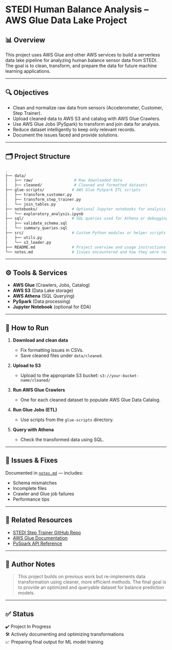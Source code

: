 
# STEDI Human Balance Analysis – AWS Glue Data Lake Project

## 📊 Overview

This project uses AWS Glue and other AWS services to build a serverless data lake pipeline for analyzing human balance sensor data from STEDI. The goal is to clean, transform, and prepare the data for future machine learning applications.

---

## 🔍 Objectives

- Clean and normalize raw data from sensors (Accelerometer, Customer, Step Trainer).
- Upload cleaned data to AWS S3 and catalog with AWS Glue Crawlers.
- Use AWS Glue Jobs (PySpark) to transform and join data for analysis.
- Reduce dataset intelligently to keep only relevant records.
- Document the issues faced and provide solutions.

---

## 🗂️ Project Structure

```bash
.
├── data/
│   ├── raw/                  # Raw downloaded data
│   ├── cleaned/              # Cleaned and formatted datasets
├── glue-scripts/            # AWS Glue PySpark ETL scripts
│   ├── transform_customer.py
│   ├── transform_step_trainer.py
│   └── join_tables.py
├── notebooks/               # Optional Jupyter notebooks for analysis or prototyping
│   └── exploratory_analysis.ipynb
├── sql/                     # SQL queries used for Athena or debugging
│   ├── validate_schema.sql
│   └── summary_queries.sql
├── src/                     # Custom Python modules or helper scripts
│   ├── utils.py
│   └── s3_loader.py
├── README.md                # Project overview and usage instructions
└── notes.md                 # Issues encountered and how they were resolved
```

---

## ⚙️ Tools & Services

- **AWS Glue** (Crawlers, Jobs, Catalog)
- **AWS S3** (Data Lake storage)
- **AWS Athena** (SQL Querying)
- **PySpark** (Data processing)
- **Jupyter Notebook** (optional for EDA)

---

## 🚀 How to Run

1. **Download and clean data**  
   - Fix formatting issues in CSVs.
   - Save cleaned files under `data/cleaned`.

2. **Upload to S3**  
   - Upload to the appropriate S3 bucket: `s3://your-bucket-name/cleaned/`

3. **Run AWS Glue Crawlers**  
   - One for each cleaned dataset to populate AWS Glue Data Catalog.

4. **Run Glue Jobs (ETL)**  
   - Use scripts from the `glue-scripts` directory.

5. **Query with Athena**  
   - Check the transformed data using SQL.

---

## 🧩 Issues & Fixes

Documented in [`notes.md`](notes.md) — includes:
- Schema mismatches
- Incomplete files
- Crawler and Glue job failures
- Performance tips

---

## 📁 Related Resources

- [STEDI Step Trainer GitHub Repo](#)
- [AWS Glue Documentation](https://docs.aws.amazon.com/glue/index.html)
- [PySpark API Reference](https://spark.apache.org/docs/latest/api/python/)

---

## 🧠 Author Notes

> This project builds on previous work but re-implements data transformation using cleaner, more efficient methods. The final goal is to provide an optimized and queryable dataset for balance prediction models.

---

## ✅ Status

✔️ Project In Progress  
🛠️ Actively documenting and optimizing transformations  
📈 Preparing final output for ML model training
